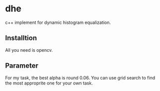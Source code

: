 # dhe
c++ implement for dynamic histogram equalization.

## Installtion
All you need is opencv.

## Parameter
For my task, the best alpha is round 0.06. You can use grid search to find the most approprite one for your own task.
